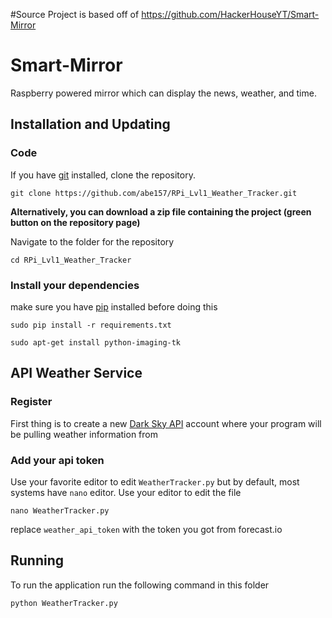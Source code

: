 #Source Project is based off of 
https://github.com/HackerHouseYT/Smart-Mirror

# Smart-Mirror
Raspberry powered mirror which can display the news, weather, and time.

## Installation and Updating
### Code
If you have [git](https://git-scm.com/book/en/v2/Getting-Started-Installing-Git) installed, clone the repository.

```
git clone https://github.com/abe157/RPi_Lvl1_Weather_Tracker.git
```

**Alternatively, you can download a zip file containing the project (green button on the repository page)**

Navigate to the folder for the repository

```
cd RPi_Lvl1_Weather_Tracker
```

### Install your dependencies 
make sure you have [pip](https://pip.pypa.io/en/stable/installing/) installed before doing this

```
sudo pip install -r requirements.txt
```

```
sudo apt-get install python-imaging-tk
```

## API Weather Service
### Register
First thing is to create a new [Dark Sky API](darksky.net/dev/account) account where your program will be pulling weather information from 

### Add your api token
Use your favorite editor to edit `WeatherTracker.py` but by default, most systems have `nano` editor. Use your editor to edit the file

```
nano WeatherTracker.py
```

replace `weather_api_token` with the token you got from forecast.io

## Running
To run the application run the following command in this folder

```
python WeatherTracker.py
```

